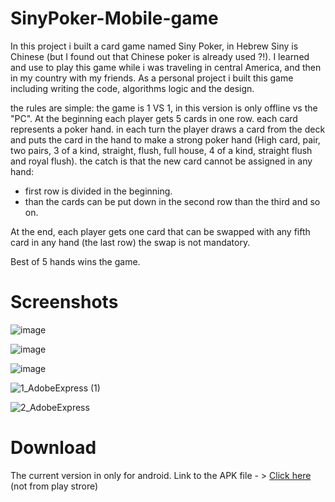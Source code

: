 # SinyPoker-Mobile-game


In this project i built a card game named Siny Poker, in Hebrew Siny is Chinese (but I found out that Chinese poker is already used ?!).
I learned and use to play this game while i was traveling in central America, and then in my country with my friends.
As a personal project i built this game including writing the code, algorithms logic and the design.

the rules are simple:
the game is 1 VS 1, in this version is only offline vs the "PC".
At the beginning each player gets 5 cards in one row.
each card represents a poker hand.
in each turn the player draws a card from the deck and puts the card in the hand to make a strong poker hand 
(High card, pair, two pairs, 3 of a kind, straight, flush, full house, 4 of a kind, straight flush and royal flush).
the catch is that the new card cannot be assigned in any hand:
- first row is divided in the beginning.
- than the cards can be put down in the second row than the third and so on.

At the end, each player gets one card that can be swapped with any fifth card in any hand (the last row) the swap is not mandatory.

Best of 5 hands wins the game.

# Screenshots

![image](https://user-images.githubusercontent.com/101277239/184648021-c98770bc-3953-4afa-935b-fcadcb066e90.png)

![image](https://user-images.githubusercontent.com/101277239/184647977-4e5f508b-2e77-45d6-8f05-38a523354474.png)

![image](https://user-images.githubusercontent.com/101277239/184648061-64f8f69d-34c6-4b89-822e-f7e54b9439e5.png)


![1_AdobeExpress (1)](https://user-images.githubusercontent.com/101277239/184650092-b95381fd-5fb2-4076-88d3-d2f3e2474f23.gif)

![2_AdobeExpress](https://user-images.githubusercontent.com/101277239/184649477-fbc468c5-23d6-4033-bdbb-4c33310efe09.gif)


# Download
The current version in only for android.
Link to the APK file - > [Click here](https://github.com/ArielDawidowicz/SinyPoker-Mobile-game-/raw/main/SinyPokerV1.1.apk) (not from play strore)



